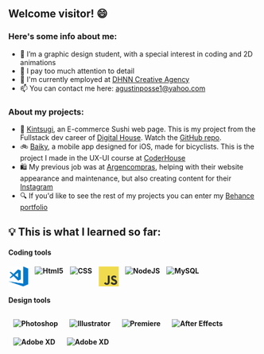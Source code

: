 ## Welcome visitor! 😄
### Here's some info about me:
- 🙂 I’m a graphic design student, with a special interest in coding and 2D animations
- 👀 I pay too much attention to detail
- 🙌 I'm currently employed at [DHNN Creative Agency](https://www.behance.net/dhnn)
- 📫 You can contact me here: agustinposse1@yahoo.com

### About my projects:
- 🍣 [Kintsugi](https://www.behance.net/gallery/115804019/Sushi-Web-Page-Design-Development), an E-commerce Sushi web page. This is my project from the Fullstack dev career of [Digital House](https://www.digitalhouse.com/ar). Watch the [GitHub repo](https://github.com/MartinSobel/Proyecto-Integrador-DH).
- 🚲 [Baiky](https://www.behance.net/gallery/96064769/UX-UI-Baiky-App-Presentation), a mobile app designed for iOS, made for bicyclists. This is the project I made in the UX-UI course at [CoderHouse](https://www.coderhouse.com/)
- 🛍 My previous job was at [Argencompras](https://www.argencompras.com.ar/), helping with their website appearance and maintenance, but also creating content for their [Instagram](https://www.instagram.com/argencompras/)
- 🔍 If you'd like to see the rest of my projects you can enter my [Behance portfolio](https://www.behance.net/agustinposse)

## 💡 This is what I learned so far:
<h4>Coding tools<h4>
<div>
<img src="https://raw.githubusercontent.com/github/explore/80688e429a7d4ef2fca1e82350fe8e3517d3494d/topics/visual-studio-code/visual-studio-code.png" alt="VS Code" height="40" style="vertical-align:top; margin-right:10px">
<img src="https://www.w3.org/html/logo/downloads/HTML5_Badge_512.png" alt="Html5" height="40" style="vertical-align:top; margin-right:10px">
<img src="https://cdn.iconscout.com/icon/free/png-512/css-118-569410.png" alt="CSS" height="40" style="vertical-align:top; margin-right:10px">
<img src="https://raw.githubusercontent.com/github/explore/80688e429a7d4ef2fca1e82350fe8e3517d3494d/topics/javascript/javascript.png" alt="Javascript" height="40" style="vertical-align:top;margin-right:10px">
<img src="https://upload.wikimedia.org/wikipedia/commons/thumb/d/d9/Node.js_logo.svg/1280px-Node.js_logo.svg.png" alt="NodeJS" height="40" style="vertical-align:top; margin-right:10px">
<img src="https://encrypted-tbn0.gstatic.com/images?q=tbn:ANd9GcTbnJCqhnWKsG-g5aYx6if1WdboQ79mIMEs7A&usqp=CAU" alt="MySQL" height="40" style="vertical-align:top; margin-right:10px">
</div>
<h4>Design tools<h4>
<div>
<img src="https://logodownload.org/wp-content/uploads/2019/10/photoshop-logo-3.png" alt="Photoshop" height="40" style="vertical-align:top; margin:10px">
<img src="https://upload.wikimedia.org/wikipedia/commons/thumb/6/66/Illustrator_CC_icon.png/492px-Illustrator_CC_icon.png" alt="Illustrator" height="40" style="vertical-align:top; margin:10px">
<img src="https://logodownload.org/wp-content/uploads/2019/10/adobe-premiere-pro-logo-3.png" alt="Premiere" height="40" style="vertical-align:top; margin:10px">
<img src="https://upload.wikimedia.org/wikipedia/commons/2/29/Adobe_After_Effects_CC_icon.png" alt="After Effects" height="40" style="vertical-align:top; margin:10px">
<img src="https://upload.wikimedia.org/wikipedia/commons/thumb/c/c2/Adobe_XD_CC_icon.svg/1200px-Adobe_XD_CC_icon.svg.png" alt="Adobe XD" height="40" style="vertical-align:top; margin:10px">
<img src="https://cdn.iconscout.com/icon/free/png-256/figma-1693589-1442630.png" alt="Adobe XD" height="40" style="vertical-align:top; margin:10px">
</div>
